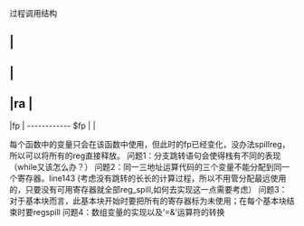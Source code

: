 过程调用结构

|
------------
|
------------
|ra        |
------------
|fp        |
------------    $fp
|          |

每个函数中的变量只会在该函数中使用，但此时的fp已经变化，没办法spillreg，所以可以将所有的reg直接释放。
问题1：分支跳转语句会使得栈有不同的表现（while又该怎么办？）
问题2：同一三地址运算代码的三个变量不能分配到同一个寄存器。line143  (考虑没有跳转的长长的计算过程，所以不用管分配最远使用的，只要没有可用寄存器就全部reg_spill,如何去实现这一点需要考虑）
问题3：对于基本块而言，此基本块开始时要把所有的寄存器标为未使用；在每个基本块结束时要regspill
问题4：数组变量的实现以及‘=&’运算符的转换